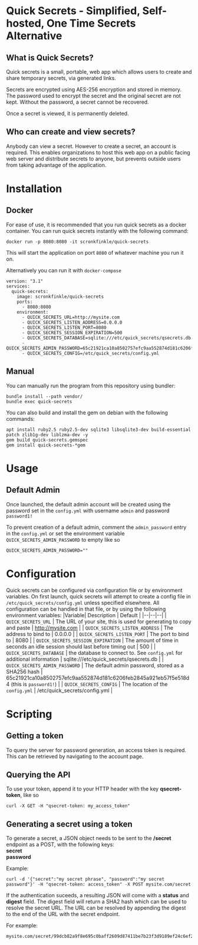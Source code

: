 # Quick Secrets - Simplified, Self-hosted, One Time Secrets Alternative

## What is Quick Secrets?
Quick secrets is a small, portable, web app which allows users to create and share temporary secrets, via generated links.  

Secrets are encrypted using AES-256 encryption and stored in memory. The password used to encrypt the secret and the original secret are not kept. Without the password, a secret cannot be recovered.

Once a secret is viewed, it is permanently deleted. 

## Who can create and view secrets?
Anybody can view a secret. However to create a secret, an account is required. This enables organizations to host this web app on a public facing web server and distribute secrets to anyone, but prevents outside users from taking advantage of the application.

# Installation
## Docker
For ease of use, it is recommended that you run quick secrets as a docker container. You can run quick secrets instantly with the following command:
```
docker run -p 8080:8080 -it scronkfinkle/quick-secrets
```
This will start the application on port `8080` of whatever machine you run it on.  

Alternatively you can run it with `docker-compose`
```
version: "3.1"
services:
  quick-secrets:
    image: scronkfinkle/quick-secrets
    ports:
      - 8080:8080
    environment:
      - QUICK_SECRETS_URL=http://mysite.com
      - QUICK_SECRETS_LISTEN_ADDRESS=0.0.0.0
      - QUICK_SECRETS_LISTEN_PORT=8080
      - QUICK_SECRETS_SESSION_EXPIRATION=500
      - QUICK_SECRETS_DATABASE=sqlite:///etc/quick_secrets/qsecrets.db
      - QUICK_SECRETS_ADMIN_PASSWORD=65c21921ca10a8502757efc9aa552874d181c6206feb2845a921eb57f5e518d4
      - QUICK_SECRETS_CONFIG=/etc/quick_secrets/config.yml
```

## Manual
You can manually run the program from this repository using bundler:
```
bundle install --path vendor/
bundle exec quick-secrets
```

You can also build and install the gem on debian with the following commands:
```
apt install ruby2.5 ruby2.5-dev sqlite3 libsqlite3-dev build-essential patch zlib1g-dev liblzma-dev -y
gem build quick-secrets.gemspec
gem install quick-secrets-*gem
```

# Usage
## Default Admin
Once launched, the default admin account will be created using the password set in the `config.yml` with username `admin` and password `password1!`  

To prevent creation of a default admin, comment the `admin_password` entry in the `config.yml` or set the environment variable `QUICK_SECRETS_ADMIN_PASSWORD` to empty like so
```
QUICK_SECRETS_ADMIN_PASSWORD=""
```

# Configuration
Quick secrets can be configured via configuration file or by environment variables. On first launch, quick secrets will attempt to create a config file in `/etc/quick_secrets/config.yml` unless specified elsewhere. All configuration can be handled in that file, or by using the following environment variables:
|Variable| Description | Default |
|--|--|--|
| `QUICK_SECRETS_URL` | The URL of your site, this is used for generating to copy and paste | http://mysite.com |
| `QUICK_SECRETS_LISTEN_ADDRESS` | The address to bind to | 0.0.0.0 |
| `QUICK_SECRETS_LISTEN_PORT` | The port to bind to | 8080 |
| `QUICK_SECRETS_SESSION_EXPIRATION` | The amount of time in seconds an idle session should last before timing out | 500 |
| `QUICK_SECRETS_DATABASE` | the database to connect to. See `config.yml` for additional information | sqlite:///etc/quick_secrets/qsecrets.db |
| `QUICK_SECRETS_ADMIN_PASSWORD` | The default admin password, stored as a SHA256 hash | 65c21921ca10a8502757efc9aa552874d181c6206feb2845a921eb57f5e518d4  (this is `password1!`) |
| `QUICK_SECRETS_CONFIG` | The location of the `config.yml` | /etc/quick_secrets/config.yml |

# Scripting

## Getting a token
To query the server for password generation, an access token is required. This can be retrieved by navigating to the account page.  

## Querying the API
To use your token, append it to your HTTP header with the key **qsecret-token**, like so

```
curl -X GET -H "qsecret-token: my_access_token"
```

## Generating a secret using a token
To generate a secret, a JSON object needs to be sent to the **/secret** endpoint as a POST, with the following keys:  
**secret**  
**password**  

Example:  
```
curl -d '{"secret":"my secret phrase", "password":"my secret password"}' -H "qsecret-token: access_token" -X POST mysite.com/secret
```

If the authentication suceeds, a resulting JSON will come with a **status** and **digest** field. The digest field will return a SHA2 hash which can be used to resolve the secret URL. The URL can be resolved by appending the digest to the end of the URL with the secret endpoint.  

For example:  
```
mysite.com/secret/99dcb82a9f8e695c0baff2609d87411be7b23f3d9189ef24c6ef29a80ea512c3
```

